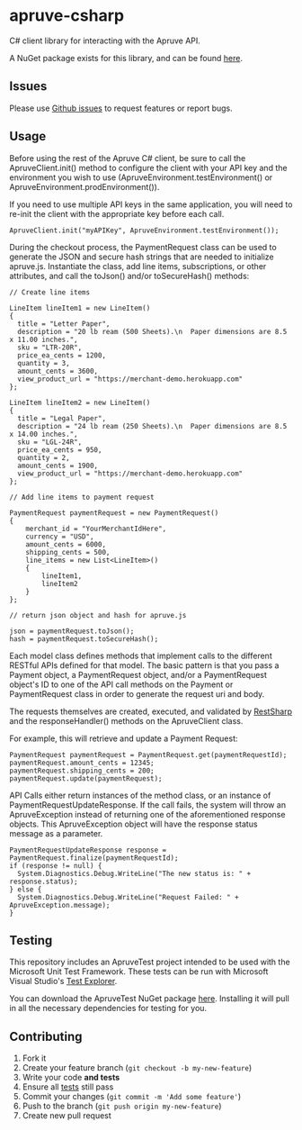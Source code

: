 apruve-csharp
=============

C# client library for interacting with the Apruve API.

A NuGet package exists for this library, and can be found [here](https://www.nuget.org/packages/Apruve/).



## Issues

Please use [Github issues](https://github.com/apruve/apruve-csharp/issues) to request features or report bugs.

## Usage

Before using the rest of the Apruve C# client, be sure to call the ApruveClient.init() method to configure the client with 
your API key and the environment you wish to use (ApruveEnvironment.testEnvironment() or ApruveEnvironment.prodEnvironment()).

If you need to use multiple API keys in the same application, you will need to re-init the client with the appropriate key before each call.

```
ApruveClient.init("myAPIKey", ApruveEnvironment.testEnvironment());
```

During the checkout process, the PaymentRequest class can be used to generate the JSON and secure hash strings that are needed to initialize apruve.js.  Instantiate the class, add line items, subscriptions, or other attributes, and call the
toJson() and/or toSecureHash() methods:

```
// Create line items

LineItem lineItem1 = new LineItem()
{
  title = "Letter Paper",
  description = "20 lb ream (500 Sheets).\n  Paper dimensions are 8.5 x 11.00 inches.",
  sku = "LTR-20R",
  price_ea_cents = 1200,
  quantity = 3,
  amount_cents = 3600,
  view_product_url = "https://merchant-demo.herokuapp.com"
};

LineItem lineItem2 = new LineItem()
{
  title = "Legal Paper",
  description = "24 lb ream (250 Sheets).\n  Paper dimensions are 8.5 x 14.00 inches.",
  sku = "LGL-24R",
  price_ea_cents = 950,
  quantity = 2,
  amount_cents = 1900,
  view_product_url = "https://merchant-demo.herokuapp.com"
};

// Add line items to payment request

PaymentRequest paymentRequest = new PaymentRequest()
{
    merchant_id = "YourMerchantIdHere",
    currency = "USD",
    amount_cents = 6000,
    shipping_cents = 500,
    line_items = new List<LineItem>()
    {
        lineItem1,
        lineItem2
    }
};

// return json object and hash for apruve.js 

json = paymentRequest.toJson();
hash = paymentRequest.toSecureHash();
```

Each model class defines methods that implement calls to the different RESTful APIs defined for that model.  The basic pattern is that you pass a Payment object, a PaymentRequest object, and/or a PaymentRequest object's ID to one of the API call methods on the Payment or PaymentRequest class in order to generate the request uri and body.

The requests themselves are created, executed, and validated by [RestSharp](http://restsharp.org/) and the responseHandler() methods on the ApruveClient class.

For example, 
this will retrieve and update a Payment Request:

```
PaymentRequest paymentRequest = PaymentRequest.get(paymentRequestId);
paymentRequest.amount_cents = 12345;
paymentRequest.shipping_cents = 200;
paymentRequest.update(paymentRequest);
```

API Calls either return instances of the method class, or an instance of PaymentRequestUpdateResponse. If the call fails, the system will throw an ApruveException instead of returning one of the aforementioned response objects. This ApruveException object will have the response status message as a parameter.

```
PaymentRequestUpdateResponse response = PaymentRequest.finalize(paymentRequestId);
if (response != null) {
  System.Diagnostics.Debug.WriteLine("The new status is: " + response.status);
} else {
  System.Diagnostics.Debug.WriteLine("Request Failed: " + ApruveException.message);
}
```

## Testing

This repository includes an ApruveTest project intended to be used with the Microsoft Unit Test Framework. These tests can be run with Microsoft Visual Studio's [Test Explorer](http://msdn.microsoft.com/en-us/library/hh270865.aspx).

You can download the ApruveTest NuGet package [here](https://www.nuget.org/packages/ApruveTest/). Installing it will pull in all the necessary dependencies for testing for you. 

## Contributing

1. Fork it
2. Create your feature branch (`git checkout -b my-new-feature`)
3. Write your code **and tests**
4. Ensure all [tests](#testing) still pass
5. Commit your changes (`git commit -m 'Add some feature'`)
6. Push to the branch (`git push origin my-new-feature`)
7. Create new pull request
